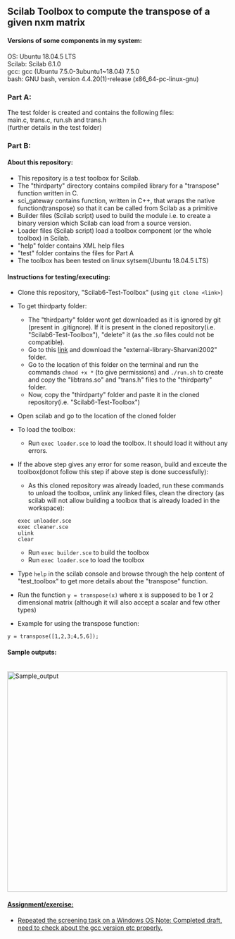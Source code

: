 ## Scilab Toolbox to compute the transpose of a given nxm matrix
#### Versions of some components in my system:

OS: Ubuntu 18.04.5 LTS<br>
Scilab: Scilab 6.1.0<br>
gcc: gcc (Ubuntu 7.5.0-3ubuntu1~18.04) 7.5.0<br>
bash: GNU bash, version 4.4.20(1)-release (x86_64-pc-linux-gnu)<br>

### Part A:

The test folder is created and contains the following files:<br>
main.c, trans.c, run.sh and trans.h<br>
(further details in the test folder)
<br>

### Part B:

#### About this repository:
- This repository is a test toolbox for Scilab.
- The "thirdparty" directory contains compiled library for a "transpose" function written in C.
- sci_gateway contains function, written in C++, that wraps the native function(transpose) so that it can be called from Scilab as a primitive
- Builder files (Scilab script) used to build the module i.e. to create a binary version which Scilab can load from a source version.
- Loader files (Scilab script) load a toolbox component (or the whole toolbox) in Scilab.
- "help" folder contains XML help files
- "test" folder contains the files for Part A
- The toolbox has been tested on linux sytsem(Ubuntu 18.04.5 LTS)

#### Instructions for testing/executing:
- Clone this repository, "Scilab6-Test-Toolbox" (using `git clone <link>`)
- To get thirdparty folder:
  - The "thirdparty" folder wont get downloaded as it is ignored by git (present in .gitignore). If it is present in the cloned repository(i.e. "Scilab6-Test-Toolbox"), "delete" it (as the .so files could not be compatible). 
  - Go to this <a href="https://drive.google.com/drive/folders/1cPSwouT3ZEtdJgaLvqsJffAO5nwxt9m1?usp=sharing" >link</a> and download the "external-library-Sharvani2002" folder.
  - Go to the location of this folder on the terminal and run the commands `chmod +x *` (to give permissions) and  `./run.sh` to create and copy the "libtrans.so" and "trans.h" files to the "thirdparty" folder.
  - Now, copy the "thirdparty" folder and paste it in the cloned repository(i.e. "Scilab6-Test-Toolbox")
- Open scilab and go to the location of the cloned folder
- To load the toolbox:
  - Run `exec loader.sce` to load the toolbox. It should load it without any errors.
- If the above step gives any error for some reason, build and exceute the toolbox(donot follow this step if above step is done successfully):
  - As this cloned repository was already loaded, run these commands to unload the toolbox, unlink any linked files, clean the directory (as scilab will not allow building a toolbox that is already loaded in the workspace):
  ```
  exec unloader.sce
  exec cleaner.sce
  ulink
  clear
  ```
  - Run `exec builder.sce` to build the toolbox
  - Run `exec loader.sce` to load the toolbox

- Type `help` in the scilab console and browse through the help content of "test_toolbox" to get more details about the "transpose" function.
- Run the function `y = transpose(x)` where x is supposed to be 1 or 2 dimensional matrix (although it will also accept a scalar and few other types)
- Example for using the transpose function:
```
y = transpose([1,2,3;4,5,6]);
```


#### Sample outputs:
<br>
<a href="https://drive.google.com/uc?export=view&id=10WjMv6I2H5OGSIVNX4t9UdmhtkW_KQUE"><img src="https://drive.google.com/uc?export=view&id=10WjMv6I2H5OGSIVNX4t9UdmhtkW_KQUE" width="500" height="auto" title="Sample_output" />
  
  
  
#### Assignment/exercise:
- Repeated the screening task on a Windows OS
Note: Completed draft, need to check about the gcc version etc properly.
